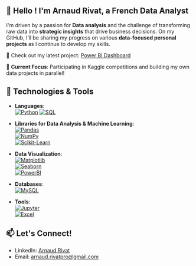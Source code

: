 ## 👋 Hello ! I'm Arnaud Rivat, a French Data Analyst

I'm driven by a passion for **Data analysis** and the challenge of transforming raw data into **strategic insights** that drive business decisions. On my GitHub, I’ll be sharing my progress on various **data-focused personal projects** as I continue to develop my skills.

🔗 Check out my latest project: [Power BI Dashboard](https://github.com/0xArnaudR/Power-BI-Dashboard)

🎯 **Current Focus**: Participating in Kaggle competitions and building my own data projects in parallel!

## 🔧 Technologies & Tools

- **Languages**:  
  [![Python](https://img.shields.io/badge/-Python-3776AB?style=flat&logo=python&logoColor=white)](https://www.python.org) 
  [![SQL](https://img.shields.io/badge/-SQL-4479A1?style=flat&logo=MySQL&logoColor=white)](https://www.mysql.com)

- **Libraries for Data Analysis & Machine Learning**:  
  [![Pandas](https://img.shields.io/badge/-Pandas-150458?style=flat&logo=pandas&logoColor=white)](https://pandas.pydata.org)  
  [![NumPy](https://img.shields.io/badge/-NumPy-013243?style=flat&logo=numpy&logoColor=white)](https://numpy.org)  
  [![Scikit-Learn](https://img.shields.io/badge/-Scikit--Learn-F7931E?style=flat&logo=scikit-learn&logoColor=white)](https://scikit-learn.org)

- **Data Visualization**:  
  [![Matplotlib](https://img.shields.io/badge/-Matplotlib-11557C?style=flat&logo=Matplotlib&logoColor=white)](https://matplotlib.org)  
  [![Seaborn](https://img.shields.io/badge/-Seaborn-2E6C80?style=flat&logo=seaborn&logoColor=white)](https://seaborn.pydata.org)  
  [![PowerBI](https://img.shields.io/badge/-PowerBI-F2C811?style=flat&logo=power-bi&logoColor=black)](https://powerbi.microsoft.com)

- **Databases**:  
  [![MySQL](https://img.shields.io/badge/-MySQL-4479A1?style=flat&logo=mysql&logoColor=white)](https://www.mysql.com)

- **Tools**:  
  [![Jupyter](https://img.shields.io/badge/-Jupyter-F37626?style=flat&logo=jupyter&logoColor=white)](https://jupyter.org)  
  [![Excel](https://img.shields.io/badge/-Excel-217346?style=flat&logo=microsoft-excel&logoColor=white)](https://www.microsoft.com/en-us/microsoft-365/excel)

## 📫 Let's Connect!

- LinkedIn: [Arnaud Rivat](https://www.linkedin.com/in/arnrvt/)  
- Email: [arnaud.rivatpro@gmail.com](mailto:arnaud.rivatpro@gmail.com)
